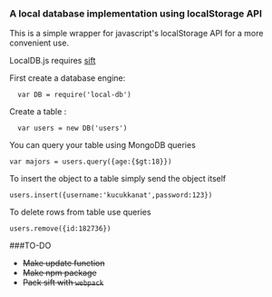 ### A local database implementation using localStorage API
This is a simple wrapper for javascript's localStorage API for a more convenient use.

LocalDB.js requires [sift](http://github.com/kucukkanat/sift.js)

First create a database engine:
```
  var DB = require('local-db')
```
Create a table :
```
  var users = new DB('users')
```
You can query your table using MongoDB queries
```
var majors = users.query({age:{$gt:18}})
```
To insert the object to a table simply send the object itself
```
users.insert({username:'kucukkanat',password:123})
```
To delete rows from table use queries
```
users.remove({id:182736})
```

###TO-DO
* ~~Make update function~~
* ~~Make npm package~~
* ~~Pack sift with `webpack`~~
